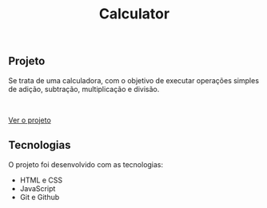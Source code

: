 <h1 align="center">Calculator</h1>

<br>

## Projeto

Se trata de uma calculadora, com o objetivo de executar operações simples de adição, subtração, multiplicação e divisão.

<br>

<a href="">Ver o projeto</a>
## Tecnologias

O projeto foi desenvolvido com as tecnologias:

- HTML e CSS
- JavaScript
- Git e Github

